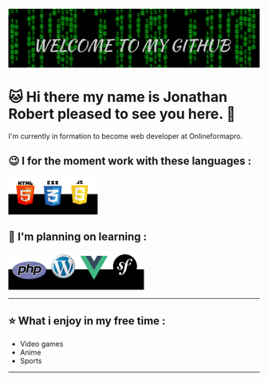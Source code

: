 ![Cover](https://github.com/jojomumu/jojomumu/blob/main/img/cover.png)

<h1> &#128049 Hi there my name is Jonathan Robert pleased to see you here. 👋</h1>

I'm currently in formation to become web developer at Onlineformapro.

<h2> &#128521 I for the moment work with these languages :</h2>

![languages](https://github.com/jojomumu/jojomumu/blob/main/img/languages.png)

<h2> &#129300 I'm planning on learning :</h2>

![outils](https://github.com/jojomumu/jojomumu/blob/main/img/outils.png)

<hr>

<h2> &#11088 What i enjoy in my free time :</h2>

<ul>
  <li>Video games</li>
  <li>Anime</li>
  <li>Sports</li>
</ul>

<hr>

